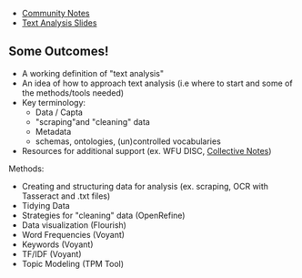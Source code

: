 - [Community Notes](https://docs.google.com/document/d/1wA7aqV_U1mh-G-9k1vX9jyksdhXt8CPuANQiAS9-5pQ/edit)
- [Text Analysis Slides](https://docs.google.com/presentation/d/1ILd_ZGai4I3Jj-ZXn6TYdlM_S2y3xOSw_mWSnwIvclU/edit?usp=sharing)


## Some Outcomes!

- A working definition of "text analysis"
- An idea of how to approach text analysis (i.e where to start and some of the methods/tools needed)
- Key terminology:
	- Data / Capta
	- "scraping"and "cleaning" data
	- Metadata
	- schemas, ontologies, (un)controlled vocabularies 
- Resources for additional support (ex. WFU DISC, [Collective Notes](https://docs.google.com/document/d/1wA7aqV_U1mh-G-9k1vX9jyksdhXt8CPuANQiAS9-5pQ/edit?usp=sharing))

Methods:
- Creating and structuring data for analysis (ex. scraping, OCR  with Tasseract and .txt files) 
- Tidying Data
- Strategies for "cleaning" data (OpenRefine)
- Data visualization (Flourish)
- Word Frequencies (Voyant)
- Keywords (Voyant)
- TF/IDF (Voyant)
- Topic Modeling (TPM Tool)
